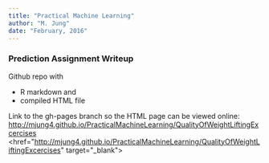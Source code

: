 ```yaml
---
title: "Practical Machine Learning"
author: "M. Jung"
date: "February, 2016"
---
```

### Prediction Assignment Writeup
Github repo with 

*   R markdown and 
*   compiled HTML file 

Link to the gh-pages branch so the HTML page can be viewed online:    
http://mjung4.github.io/PracticalMachineLearning/QualityOfWeightLiftingExcercises    
<href="http://mjung4.github.io/PracticalMachineLearning/QualityOfWeightLiftingExcercises" target="_blank">
